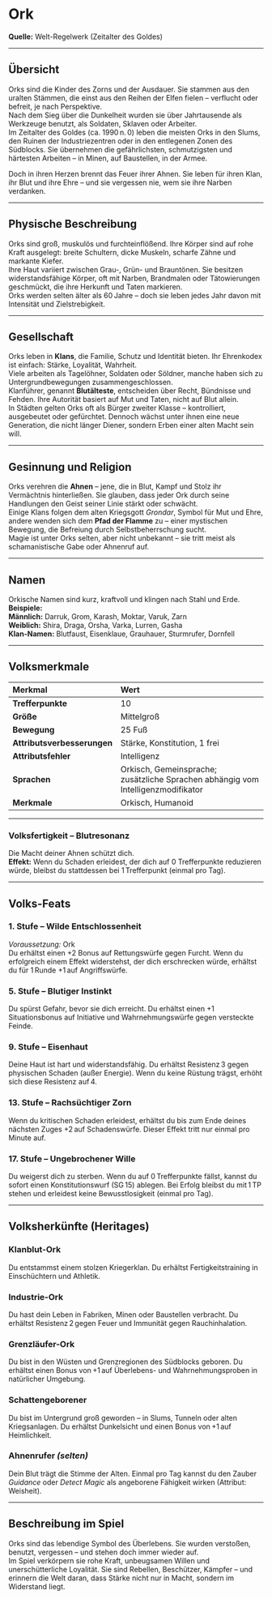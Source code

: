 # **Ork**
**Quelle:** Welt-Regelwerk (Zeitalter des Goldes)

---

## **Übersicht**
Orks sind die Kinder des Zorns und der Ausdauer. Sie stammen aus den uralten Stämmen, die einst aus den Reihen der Elfen fielen – verflucht oder befreit, je nach Perspektive.  
Nach dem Sieg über die Dunkelheit wurden sie über Jahrtausende als Werkzeuge benutzt, als Soldaten, Sklaven oder Arbeiter.  
Im Zeitalter des Goldes (ca. 1990 n. 0) leben die meisten Orks in den Slums, den Ruinen der Industriezentren oder in den entlegenen Zonen des Südblocks. Sie übernehmen die gefährlichsten, schmutzigsten und härtesten Arbeiten – in Minen, auf Baustellen, in der Armee.  

Doch in ihren Herzen brennt das Feuer ihrer Ahnen. Sie leben für ihren Klan, ihr Blut und ihre Ehre – und sie vergessen nie, wem sie ihre Narben verdanken.

---

## **Physische Beschreibung**
Orks sind groß, muskulös und furchteinflößend. Ihre Körper sind auf rohe Kraft ausgelegt: breite Schultern, dicke Muskeln, scharfe Zähne und markante Kiefer.  
Ihre Haut variiert zwischen Grau-, Grün- und Brauntönen. Sie besitzen widerstandsfähige Körper, oft mit Narben, Brandmalen oder Tätowierungen geschmückt, die ihre Herkunft und Taten markieren.  
Orks werden selten älter als 60 Jahre – doch sie leben jedes Jahr davon mit Intensität und Zielstrebigkeit.

---

## **Gesellschaft**
Orks leben in **Klans**, die Familie, Schutz und Identität bieten. Ihr Ehrenkodex ist einfach: Stärke, Loyalität, Wahrheit.  
Viele arbeiten als Tagelöhner, Soldaten oder Söldner, manche haben sich zu Untergrundbewegungen zusammengeschlossen.  
Klanführer, genannt **Blutälteste**, entscheiden über Recht, Bündnisse und Fehden. Ihre Autorität basiert auf Mut und Taten, nicht auf Blut allein.  
In Städten gelten Orks oft als Bürger zweiter Klasse – kontrolliert, ausgebeutet oder gefürchtet. Dennoch wächst unter ihnen eine neue Generation, die nicht länger Diener, sondern Erben einer alten Macht sein will.

---

## **Gesinnung und Religion**
Orks verehren die **Ahnen** – jene, die in Blut, Kampf und Stolz ihr Vermächtnis hinterließen. Sie glauben, dass jeder Ork durch seine Handlungen den Geist seiner Linie stärkt oder schwächt.  
Einige Klans folgen dem alten Kriegsgott *Grondar*, Symbol für Mut und Ehre, andere wenden sich dem **Pfad der Flamme** zu – einer mystischen Bewegung, die Befreiung durch Selbstbeherrschung sucht.  
Magie ist unter Orks selten, aber nicht unbekannt – sie tritt meist als schamanistische Gabe oder Ahnenruf auf.

---

## **Namen**
Orkische Namen sind kurz, kraftvoll und klingen nach Stahl und Erde.  
**Beispiele:**  
**Männlich:** Darruk, Grom, Karash, Moktar, Varuk, Zarn  
**Weiblich:** Shira, Draga, Orsha, Varka, Lurren, Gasha  
**Klan-Namen:** Blutfaust, Eisenklaue, Grauhauer, Sturmrufer, Dornfell

---

## **Volksmerkmale**

| Merkmal | Wert |
|:--|:--|
| **Trefferpunkte** | 10 |
| **Größe** | Mittelgroß |
| **Bewegung** | 25 Fuß |
| **Attributsverbesserungen** | Stärke, Konstitution, 1 frei |
| **Attributsfehler** | Intelligenz |
| **Sprachen** | Orkisch, Gemeinsprache; zusätzliche Sprachen abhängig vom Intelligenzmodifikator |
| **Merkmale** | Orkisch, Humanoid |

---

### **Volksfertigkeit – Blutresonanz**
Die Macht deiner Ahnen schützt dich.  
**Effekt:** Wenn du Schaden erleidest, der dich auf 0 Trefferpunkte reduzieren würde, bleibst du stattdessen bei 1 Trefferpunkt (einmal pro Tag).

---

## **Volks-Feats**

### **1. Stufe – Wilde Entschlossenheit**
*Voraussetzung:* Ork  
Du erhältst einen +2 Bonus auf Rettungswürfe gegen Furcht. Wenn du erfolgreich einem Effekt widerstehst, der dich erschrecken würde, erhältst du für 1 Runde +1 auf Angriffswürfe.

### **5. Stufe – Blutiger Instinkt**
Du spürst Gefahr, bevor sie dich erreicht. Du erhältst einen +1 Situationsbonus auf Initiative und Wahrnehmungswürfe gegen versteckte Feinde.

### **9. Stufe – Eisenhaut**
Deine Haut ist hart und widerstandsfähig. Du erhältst Resistenz 3 gegen physischen Schaden (außer Energie). Wenn du keine Rüstung trägst, erhöht sich diese Resistenz auf 4.

### **13. Stufe – Rachsüchtiger Zorn**
Wenn du kritischen Schaden erleidest, erhältst du bis zum Ende deines nächsten Zuges +2 auf Schadenswürfe. Dieser Effekt tritt nur einmal pro Minute auf.

### **17. Stufe – Ungebrochener Wille**
Du weigerst dich zu sterben. Wenn du auf 0 Trefferpunkte fällst, kannst du sofort einen Konstitutionswurf (SG 15) ablegen. Bei Erfolg bleibst du mit 1 TP stehen und erleidest keine Bewusstlosigkeit (einmal pro Tag).

---

## **Volksherkünfte (Heritages)**

### **Klanblut-Ork**
Du entstammst einem stolzen Kriegerklan. Du erhältst Fertigkeitstraining in Einschüchtern und Athletik.

### **Industrie-Ork**
Du hast dein Leben in Fabriken, Minen oder Baustellen verbracht. Du erhältst Resistenz 2 gegen Feuer und Immunität gegen Rauchinhalation.

### **Grenzläufer-Ork**
Du bist in den Wüsten und Grenzregionen des Südblocks geboren. Du erhältst einen Bonus von +1 auf Überlebens- und Wahrnehmungsproben in natürlicher Umgebung.

### **Schattengeborener**
Du bist im Untergrund groß geworden – in Slums, Tunneln oder alten Kriegsanlagen. Du erhältst Dunkelsicht und einen Bonus von +1 auf Heimlichkeit.

### **Ahnenrufer** *(selten)*
Dein Blut trägt die Stimme der Alten. Einmal pro Tag kannst du den Zauber *Guidance* oder *Detect Magic* als angeborene Fähigkeit wirken (Attribut: Weisheit).

---

## **Beschreibung im Spiel**
Orks sind das lebendige Symbol des Überlebens. Sie wurden verstoßen, benutzt, vergessen – und stehen doch immer wieder auf.  
Im Spiel verkörpern sie rohe Kraft, unbeugsamen Willen und unerschütterliche Loyalität. Sie sind Rebellen, Beschützer, Kämpfer – und erinnern die Welt daran, dass Stärke nicht nur in Macht, sondern im Widerstand liegt.
